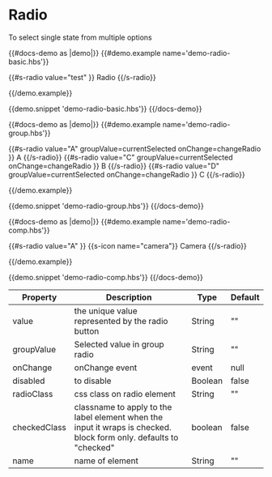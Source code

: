 # Radio

<p>To select single state from multiple options</p>

{{#docs-demo as |demo|}}
{{#demo.example name='demo-radio-basic.hbs'}}

{{#s-radio value="test" }}
    Radio
{{/s-radio}}

{{/demo.example}}

{{demo.snippet 'demo-radio-basic.hbs'}}
{{/docs-demo}}


{{#docs-demo as |demo|}}
{{#demo.example name='demo-radio-group.hbs'}}

{{#s-radio value="A" groupValue=currentSelected onChange=changeRadio }}
    A
{{/s-radio}}
{{#s-radio value="C" groupValue=currentSelected onChange=changeRadio }}
    B
{{/s-radio}}
{{#s-radio value="D" groupValue=currentSelected onChange=changeRadio }}
    C
{{/s-radio}}


{{/demo.example}}

{{demo.snippet 'demo-radio-group.hbs'}}
{{/docs-demo}}


{{#docs-demo as |demo|}}
{{#demo.example name='demo-radio-comp.hbs'}}

{{#s-radio value="A" }}
     {{s-icon name="camera"}} Camera
{{/s-radio}}

{{/demo.example}}

{{demo.snippet 'demo-radio-comp.hbs'}}
{{/docs-demo}}






| Property   | Description                                                                  | Type    | Default |
| ---------- | ---------------------------------------------------------------------------- | ------- | ------- |
| value      | the unique value represented by the radio button                             | String  | ""      |
| groupValue | Selected value in group radio                                          | String  | ""  |
| onChange   | onChange event                                        | event  | null |
| disabled   | to disable                                                                 | Boolean  | false      |
| radioClass | css class on radio element | String  | ""      |
| checkedClass| classname to apply to the label element when the input it wraps is checked. block form only. defaults to "checked"                                              | boolean | false   |
| name  |  name  of element                                                           | String  | ""      |

